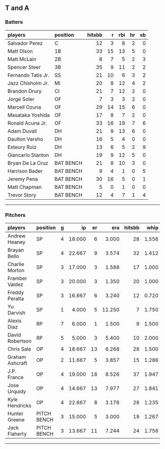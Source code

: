 ## T and A

### Batters

 
|players            |position  | hitsbb|  r| rbi| hr| sb| 
|:------------------|:---------|------:|--:|---:|--:|--:| 
|Salvador Perez     |C         |     12|  3|   8|  2|  0| 
|Matt Olson         |1B        |     33| 15|  13|  5|  0| 
|Matt McLain        |2B        |      8|  7|   5|  2|  3| 
|Spencer Steer      |3B        |     35|  9|  11|  2|  2| 
|Fernando Tatis Jr. |SS        |     21| 10|   6|  3|  2| 
|Jazz Chisholm Jr.  |MI        |     20|  8|  12|  4|  2| 
|Brandon Drury      |CI        |     21|  7|  12|  2|  0| 
|Jorge Soler        |OF        |      7|  3|   3|  2|  0| 
|Marcell Ozuna      |OF        |     29| 14|  15|  6|  0| 
|Masataka Yoshida   |OF        |     17|  8|   7|  2|  0| 
|Ronald Acuna Jr.   |OF        |     33| 16|  19|  7|  6| 
|Adam Duvall        |DH        |     21|  9|  13|  6|  0| 
|Daulton Varsho     |DH        |     16|  5|   4|  0|  0| 
|Esteury Ruiz       |DH        |     13|  6|   5|  2|  9| 
|Giancarlo Stanton  |DH        |     19|  9|  12|  5|  0| 
|Bryan De La Cruz   |BAT BENCH |     21|  8|  10|  3|  0| 
|Harrison Bader     |BAT BENCH |      9|  4|   1|  0|  5| 
|Jeremy Pena        |BAT BENCH |     30| 16|   5|  0|  1| 
|Matt Chapman       |BAT BENCH |      5|  0|   1|  0|  0| 
|Trevor Story       |BAT BENCH |     12|  4|   7|  1|  4| 


* * *

### Pitchers

 
|players         |position    |  g|     ip| er|    era| hitsbb|  whip| so|  w| sv| 
|:---------------|:-----------|--:|------:|--:|------:|------:|-----:|--:|--:|--:| 
|Andrew Heaney   |SP          |  4| 18.000|  6|  3.000|     28| 1.556| 19|  1|  0| 
|Brayan Bello    |SP          |  4| 22.667|  9|  3.574|     32| 1.412| 17|  3|  0| 
|Charlie Morton  |SP          |  3| 17.000|  3|  1.588|     17| 1.000| 22|  2|  0| 
|Framber Valdez  |SP          |  3| 20.000|  3|  1.350|     20| 1.000| 15|  2|  0| 
|Freddy Peralta  |SP          |  3| 16.667|  6|  3.240|     12| 0.720| 23|  1|  0| 
|Yu Darvish      |SP          |  1|  4.000|  5| 11.250|      7| 1.750|  3|  0|  0| 
|Alexis Diaz     |RP          |  7|  6.000|  1|  1.500|      9| 1.500|  4|  3|  1| 
|David Robertson |RP          |  5|  5.000|  3|  5.400|     10| 2.000|  9|  2|  0| 
|Chris Sale      |OP          |  4| 18.667| 13|  6.268|     28| 1.500| 25|  1|  0| 
|Graham Ashcraft |OP          |  2| 11.667|  5|  3.857|     15| 1.286| 11|  0|  0| 
|J.P. France     |OP          |  4| 19.000| 18|  8.526|     37| 1.947| 16|  2|  0| 
|Jose Urquidy    |OP          |  4| 14.667| 13|  7.977|     27| 1.841|  7|  0|  1| 
|Kyle Hendricks  |OP          |  4| 22.667|  8|  3.176|     28| 1.235| 19|  1|  0| 
|Hunter Greene   |PITCH BENCH |  3| 15.000|  5|  3.000|     19| 1.267| 19|  2|  0| 
|Jack Flaherty   |PITCH BENCH |  3| 13.667| 11|  7.244|     24| 1.756| 13|  0|  0| 


* * *


